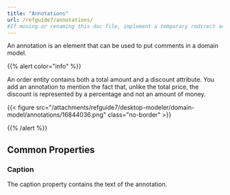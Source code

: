 ```yaml
---
title: "Annotations"
url: /refguide7/annotations/
#If moving or renaming this doc file, implement a temporary redirect and let the respective team know they should update the URL in the product. See Mapping to Products for more details.
---
```


An annotation is an element that can be used to put comments in a domain model.

{{% alert color="info" %}}

An order entity contains both a total amount and a discount attribute. You add an annotation to mention the fact that, unlike the total price, the discount is represented by a percentage and not an amount of money.

{{< figure src="/attachments/refguide7/desktop-modeler/domain-model/annotations/16844036.png" class="no-border" >}}

{{% /alert %}}

## Common Properties

### Caption

The caption property contains the text of the annotation.
